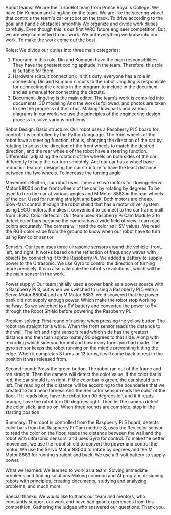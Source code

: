 About teams:
We are the TurboBot team from Prince Royal's College. We have Din Kumpun and JingJing on the team. We are like the steering wheel that controls the team's car or robot on the track. To drive according to the goal and handle obstacles smoothly We organize and divide work duties carefully. Even though this is our first WRO future engineer competition, But we are very committed to our work. We put everything we know into our work. To make the work come out the best

Roles:
We divide our duties into three main categories:
1. Program: In this role, Din and Kumpum have the main responsibilities. They have the greatest coding aptitude in the team. Therefore, this role is suitable for them.
2. Hardware (circuit connection): In this duty, everyone has a role in connecting Din and Kumpun circuits to the robot. JingJing is responsible for connecting the circuits in the program to include in the document and as a manual for connecting the circuits.
3. Document-JingJing is the main editor. The team's work is compiled into documents. 3D modeling And the work is followed, and photos are taken to see the progress of the robot. Making flowcharts and various diagrams
In our work, we use the principles of the engineering design process to solve various problems.

Robot Design:
Basic structure: Our robot uses a Raspberry Pi 5 board for control. It is controlled by the Python language. The front wheels of the robot have a steering function, that is, changing the direction of the car by rotating to adjust the direction of the front wheels to match the desired direction, and the rear wheels of the robot have a steering function. Differential: adjusting the rotation of the wheels on both sides of the car differently to help the car turn smoothly. And our car has a wheel base reduction feature, designing the car structure to have the least distance between the two wheels. To increase the turning angle

Movement: Built-in, our robot uses There are two motors for driving: Servo Motor 88004 on the front wheels of the car. by rotating by degrees To be used to turn the car at various angles and M Motor 8883 in the rear wheels of the car. Used for running straight and back. Both motors are cheap. Slow-fast control through the robot shield that has a motor driver system using LEGO motors. It makes it convenient to connect to the car frame built from LEGO.
Color detector: Our team uses Raspberry Pi Cam Module 3 to detect color bars because the camera has a wide field of view. I can read colors accurately. The camera will read the color as HSV values. We read the RGB color value from the ground to know when our robot have to turn using Rev color sensor

Sensors: Our team uses three ultrasonic sensors around the vehicle: front, left, and right. It works based on the reflection of frequency waves with objects by connecting it to the Raspberry Pi. We added a Battery to supply power to the Ultrasonic. We use Gyro to control the direction of turning more precisely. It can also calculate the robot's revolutions., which will be the main sensor in the work.

Power supply: Our team initially used a power bank as a power source with a Raspberry Pi 3, but when we switched to using a Raspberry Pi 5 with a Servo Motor 88004 and an M Motor 8883, we discovered that the power bank did not supply enough power. Which make the robot stop working halfway. So we switched to a 9V battery and converted the power to 5V through the Robot Shield before powering the Raspberry Pi.

Problem solving:
First round of racing: when pressing the yellow button The robot ran straight for a while. When the front sensor reads the distance to the wall, The left and right sensors read which side has the greatest distance and then turn approximately 90 degrees to that side. Along with recording which side you turned and how many turns you had made. The gyro sensor keeps the robot running on the middle preventing hitting the edge. When it completes 3 turns or 12 turns, it will come back to rest in the position it was released from.

Second round: Press the green button. The robot ran out of the frame and ran straight. Then the camera will detect the color value. If the color bar is red, the car should turn right. If the color bar is green, the car should turn left. The reading of the distance will be according to the boundaries that we created to find near-farness.And the Rev color sensor reads the color of the floor. If it reads blue, have the robot turn 90 degrees left and if it reads orange, have the robot turn 90 degrees right. Then let the camera detect the color stick, and so on. When three rounds are complete, stop in the starting position.

Summary:
The robot is controlled from the Raspberry Pi 5 board, detects color bars from the Raspberry Pi Cam module 3, uses the Rev color sensor to read the color on the floor, reads the distance between the wall and the robot with ultrasonic sensors, and uses Gyro for control. To make the better movement, we use the robot shield to convert the power and control the motor. We use the Servo Motor 88004 to rotate by degrees and the M Motor 8883 for running straight and back. We use a 9-volt battery to supply power.

What we learned:
We learned to work as a team. Solving immediate problems and finding solutions.Making common and AI program, designing robots with principles, creating documents, studying and analyzing problems, and much more.

Special thanks:
We would like to thank our team and mentors, who constantly support our work and have had good experiences from this competition. Gathering the judges who answered our questions. Thank you.

